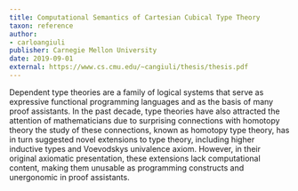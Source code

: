 ```yaml
---
title: Computational Semantics of Cartesian Cubical Type Theory
taxon: reference
author:
- carloangiuli
publisher: Carnegie Mellon University
date: 2019-09-01
external: https://www.cs.cmu.edu/~cangiuli/thesis/thesis.pdf
---
```


Dependent type theories are a family of logical systems that serve as expressive functional programming languages and as the basis of many proof assistants. In the past decade, type theories have also attracted the attention of mathematicians due to surprising connections with homotopy theory the study of these connections, known as homotopy type theory, has in turn suggested novel extensions to type theory, including higher inductive types and Voevodskys univalence axiom. However, in their original axiomatic presentation, these extensions lack computational content, making them unusable as programming constructs and unergonomic in proof assistants. 
